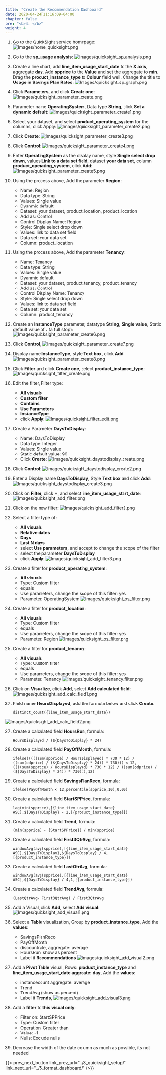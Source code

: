 ```yaml
---
title: "Create the Recommendation Dashboard"
date: 2020-04-24T11:16:09-04:00
chapter: false
pre: "<b>4. </b>"
weight: 4
---
```


1. Go to the QuickSight service homepage:
![Images/home_quicksight.png](/Cost/200_Pricing_Model_Analysis/Images/home_quicksight.png)

2. Go to the **sp_usage analysis**:
![Images/quicksight_sp_analysis.png](/Cost/200_Pricing_Model_Analysis/Images/quicksight_sp_analysis.png)

3. Create a line chart, add **line_item_usage_start_date** to the **X axis**, aggregate **day**. Add **spprice** to the **Value** and set the aggregate to **min**. Drag the **product_instance_type** to **Colour** field well. Change the title to **Usage in Savings Plan Rates**:
![Images/quicksight_sp_graph.png](/Cost/200_Pricing_Model_Analysis/Images/quicksight_sp_graph.png)

4. Click **Parameters**, and click **Create one**:
![Images/quicksight_parameter_create.png](/Cost/200_Pricing_Model_Analysis/Images/quicksight_parameter_create.png)

5. Parameter name **OperatingSystem**, Data type **String**, click **Set a dynamic default**:
![Images/quicksight_parameter_create1.png](/Cost/200_Pricing_Model_Analysis/Images/quicksight_parameter_create1.png)

6. Select your dataset, and select **product_operating_system** for the columns, click Apply:
![Images/quicksight_parameter_create2.png](/Cost/200_Pricing_Model_Analysis/Images/quicksight_parameter_create2.png)

7. Click **Create**:
![Images/quicksight_parameter_create3.png](/Cost/200_Pricing_Model_Analysis/Images/quicksight_parameter_create3.png)

8. Click **Control**:
![Images/quicksight_parameter_create4.png](/Cost/200_Pricing_Model_Analysis/Images/quicksight_parameter_create4.png)

9. Enter **OperatingSystem** as the display name, style **Single select drop down**, values **Link to a data set field**, dataset **your data set**, column **product_operating_system**, click **Add**:
![Images/quicksight_parameter_create5.png](/Cost/200_Pricing_Model_Analysis/Images/quicksight_parameter_create5.png)

10. Using the process above, Add the parameter **Region**:
    - Name: Region
    - Data type: String
    - Values: Single value
    - Dyanmic default
    - Dataset: your dataset, product_location, product_location
    - Add as: Control
    - Control Display Name: Region
    - Style: Single select drop down
    - Values: link to data set field
    - Data set: your data set
    - Column: product_location

11. Using the process above, Add the parameter **Tenancy**:
    - Name: Tenancy
    - Data type: String
    - Values: Single value
    - Dyanmic default
    - Dataset: your dataset, product_tenancy, product_tenancy
    - Add as: Control
    - Control Display Name: Tenancy
    - Style: Single select drop down
    - Values: link to data set field
    - Data set: your data set
    - Column: product_tenancy

12. Create an **InstanceType** parameter, datatype **String**, **Single value**, Static default value of **.** (a full stop):
![Images/quicksight_parameter_create6.png](/Cost/200_Pricing_Model_Analysis/Images/quicksight_parameter_create6.png)

13. Click **Control**,
![Images/quicksight_parameter_create7.png](/Cost/200_Pricing_Model_Analysis/Images/quicksight_parameter_create7.png)

14. Display name **InstanceType**, style **Text box**, click **Add**:
![Images/quicksight_parameter_create8.png](/Cost/200_Pricing_Model_Analysis/Images/quicksight_parameter_create8.png)

15. Click **Filter** and click **Create one**, select **product_instance_type**:
![Images/quicksight_filter_create.png](/Cost/200_Pricing_Model_Analysis/Images/quicksight_filter_create.png)

16. Edit the filter, Filter type:
    - **All visuals**
    - **Custom filter**
    - **Contains**
    - **Use Parameters**
    - **InstanceType**
    - click **Apply**:
![Images/quicksight_filter_edit.png](/Cost/200_Pricing_Model_Analysis/Images/quicksight_filter_edit.png)

17. Create a Parameter **DaysToDisplay**:
    - Name: DaysToDisplay
    - Data type: Integer
    - Values: Single value
    - Static default value: 90
    - Click **Create**:
![Images/quicksight_daystodisplay_create.png](/Cost/200_Pricing_Model_Analysis/Images/quicksight_daystodisplay_create.png)

18. Click **Control**:
![Images/quicksight_daystodisplay_create2.png](/Cost/200_Pricing_Model_Analysis/Images/quicksight_daystodisplay_create2.png)

19. Enter a Display name **DaysToDisplay**, Style **Text box** and click **Add**:
![Images/quicksight_daystodisplay_create3.png](/Cost/200_Pricing_Model_Analysis/Images/quicksight_daystodisplay_create3.png)

20. Click on **Filter**, click **+**, and select **line_item_usage_start_date**:
![Images/quicksight_add_filter.png](/Cost/200_Pricing_Model_Analysis/Images/quicksight_add_filter.png)

21. Click on the new filter:
![Images/quicksight_add_filter2.png](/Cost/200_Pricing_Model_Analysis/Images/quicksight_add_filter2.png)

22. Select a filter type of:
    - **All visuals**
    - **Relative dates**
    - **Days**
    - **Last N days**
    - select **Use parameters**, and accept to change the scope of the filter
    - select the parameter **DaysToDisplay**
    - click **Apply**:
![Images/quicksight_add_filter3.png](/Cost/200_Pricing_Model_Analysis/Images/quicksight_add_filter3.png)

23. Create a filter for **product_operating_system**:
    - **All visuals**
    - Type: Custom filter
    - equals
    - Use parameters, change the scope of this filter: yes
    - Parameter: OperatingSystem
![Images/quicksight_os_filter.png](/Cost/200_Pricing_Model_Analysis/Images/quicksight_os_filter.png)

24. Create a filter for **product_location**:
    - **All visuals**
    - Type: Custom filter
    - equals
    - Use parameters, change the scope of this filter: yes
    - Parameter: Region
![Images/quicksight_os_filter.png](/Cost/200_Pricing_Model_Analysis/Images/quicksight_location_filter.png)

24. Create a filter for **product_tenancy**:
    - **All visuals**
    - Type: Custom filter
    - equals
    - Use parameters, change the scope of this filter: yes
    - Parameter: Tenancy
![Images/quicksight_tenancy_filter.png](/Cost/200_Pricing_Model_Analysis/Images/quicksight_tenancy_filter.png)

25. Click on **Visualize**, click **Add**, select **Add calculated field**:
![Images/quicksight_add_calc_field1.png](/Cost/200_Pricing_Model_Analysis/Images/quicksight_add_calc_field1.png)

26. Field name **HoursDisplayed**, add the formula below and click **Create**:

        distinct_count({line_item_usage_start_date})
![Images/quicksight_add_calc_field2.png](/Cost/200_Pricing_Model_Analysis/Images/quicksight_add_calc_field2.png)   

27. Create a calculated field **HoursRun**, formula:

        HoursDisplayed / (${DaysToDisplay} * 24)

28. Create a calculated field **PayOffMonth**, formula:

        ifelse(((((sum(spprice) / HoursDisplayed) * 730 * 12) / ((sum(odprice) / (${DaysToDisplay} * 24)) * 730))) < 12,((((sum(spprice) / HoursDisplayed) * 730 * 12) / ((sum(odprice) / (${DaysToDisplay} * 24)) * 730))),12)

29. Create a calculated field **SavingsPlanReco**, formula:

        ifelse(PayOffMonth < 12,percentile(spprice,10),0.00)

30. Create a calculated field **StartSPPrice**, formula:

        lag(min(spprice),[{line_item_usage_start_date} ASC],${DaysToDisplay} - 2,[{product_instance_type}])

31. Create a calculated field **Trend**, formula:

        (min(spprice) - {StartSPPrice}) / min(spprice)

32. Create a calculated field **First3QtrAvg**, formula:

        windowAvg(avg(spprice),[{line_item_usage_start_date} ASC],${DaysToDisplay},${DaysToDisplay} / 4,[{product_instance_type}])

33. Create a calculated field **LastQtrAvg**, formula:

        windowAvg(avg(spprice),[{line_item_usage_start_date} ASC],${DaysToDisplay} / 4,1,[{product_instance_type}])

34. Create a calculated field **TrendAvg**, formula:

        (LastQtrAvg- First3QtrAvg) / First3QtrAvg

35. Add a Visual, click **Add**, select **Add visual**:
![Images/quicksight_add_visual1.png](/Cost/200_Pricing_Model_Analysis/Images/quicksight_add_visual1.png)

36. Select a **Table** visualization, Group by **product_instance_type**, Add the **values**:
    - SavingsPlanReco
    - PayOffMonth
    - discountrate, aggregate: average
    - HoursRun, show as percent
    - Label it **Recommendations**
![Images/quicksight_add_visual2.png](/Cost/200_Pricing_Model_Analysis/Images/quicksight_add_visual2.png)

37. Add a **Pivot Table** visual, Rows: **product_instance_type** and **line_item_usage_start_date aggreate: day**, Add the **values**:
    - instancecount aggregate: average
    - Trend
    - TrendAvg (show as percent)
    - Label it **Trends**,
![Images/quicksight_add_visual3.png](/Cost/200_Pricing_Model_Analysis/Images/quicksight_add_visual3.png)

38. Add a **filter** to **this visual only**:
    - Filter on: StartSPPrice
    - Type: Custom filter
    - Operation: Greater than
    - Value: -1
    - Nulls: Exclude nulls

40. Decrease the width of the date column as much as possible, its not needed

{{< prev_next_button link_prev_url="../3_quicksight_setup/" link_next_url="../5_format_dashboard/" />}}